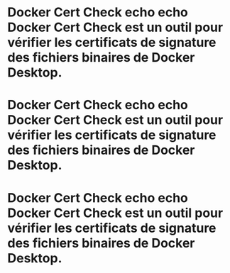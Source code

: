 # Docker Cert Check echo  echo Docker Cert Check est un outil pour vérifier les certificats de signature des fichiers binaires de Docker Desktop.
# Docker Cert Check echo  echo Docker Cert Check est un outil pour vérifier les certificats de signature des fichiers binaires de Docker Desktop.
# Docker Cert Check echo  echo Docker Cert Check est un outil pour vérifier les certificats de signature des fichiers binaires de Docker Desktop.
